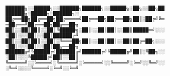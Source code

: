 
██████╗░░█████╗░░██████╗██████╗░░█████╗░██╗░░██╗████████╗░█████╗░██████╗░
██╔══██╗██╔══██╗██╔════╝██╔══██╗██╔══██╗██║░██╔╝╚══██╔══╝██╔══██╗██╔══██╗
██║░░██║██║░░██║╚█████╗░██║░░██║██║░░██║█████═╝░░░░██║░░░██║░░██║██████╔╝
██║░░██║██║░░██║░╚═══██╗██║░░██║██║░░██║██╔═██╗░░░░██║░░░██║░░██║██╔══██╗
██████╔╝╚█████╔╝██████╔╝██████╔╝╚█████╔╝██║░╚██╗░░░██║░░░╚█████╔╝██║░░██║
╚═════╝░░╚════╝░╚═════╝░╚═════╝░░╚════╝░╚═╝░░╚═╝░░░╚═╝░░░░╚════╝░╚═╝░░╚═╝
